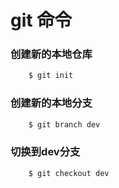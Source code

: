 # git 命令
### 创建新的本地仓库
``` bash
    $ git init
```
### 创建新的本地分支
``` bash
    $ git branch dev
```
### 切换到dev分支
``` bash
    $ git checkout dev
```
